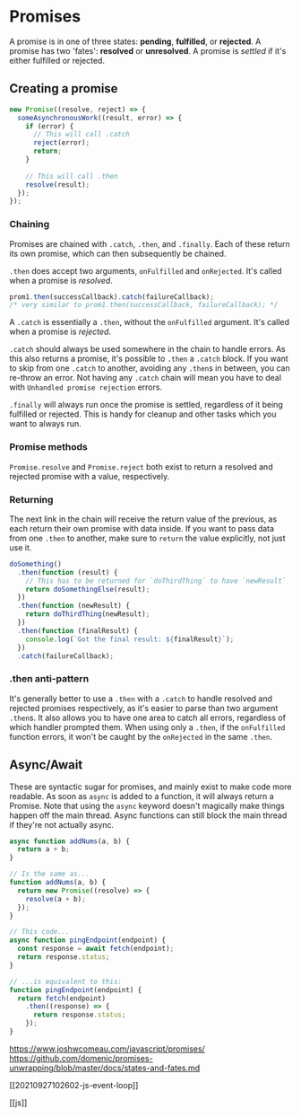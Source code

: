 # Promises

A promise is in one of three states: **pending**, **fulfilled**, or **rejected**.
A promise has two 'fates': **resolved** or **unresolved**.
A promise is _settled_ if it's either fulfilled or rejected.

## Creating a promise
```js
new Promise((resolve, reject) => {
  someAsynchronousWork((result, error) => {
    if (error) {
	  // This will call .catch
      reject(error);
      return;
    }
    
    // This will call .then
    resolve(result);
  });
});
```

### Chaining

Promises are chained with `.catch`, `.then`, and `.finally`.
Each of these return its own promise, which can then subsequently be chained.

`.then` does accept two arguments, `onFulfilled` and `onRejected`. It's called when a promise is _resolved_.

```javascript
prom1.then(successCallback).catch(failureCallback);
/* very similar to prom1.then(successCallback, failureCallback); */
```

A `.catch` is essentially a `.then`, without the `onFulfilled` argument. It's called when a promise is _rejected_.

`.catch` should always be used somewhere in the chain to handle errors. As this also returns a promise, it's possible to `.then` a `.catch` block. If you want to skip from one `.catch` to another, avoiding any `.then`s in between, you can re-throw an error.
    Not having any `.catch` chain will mean you have to deal with `Unhandled promise rejection` errors.

`.finally` will always run once the promise is settled, regardless of it being fulfilled or rejected. This is handy for cleanup and other tasks which you want to always run.

### Promise methods

`Promise.resolve` and `Promise.reject` both exist to return a resolved and rejected promise with a value, respectively.

### Returning

The next link in the chain will receive the return value of the previous, as each return their own promise with data inside. If you want to pass data from one `.then` to another, make sure to `return` the value explicitly, not just use it.

```js
doSomething()
  .then(function (result) {
	// This has to be returned for `doThirdThing` to have `newResult`
    return doSomethingElse(result);
  })
  .then(function (newResult) {
    return doThirdThing(newResult);
  })
  .then(function (finalResult) {
    console.log(`Got the final result: ${finalResult}`);
  })
  .catch(failureCallback);
```
### .then anti-pattern

It's generally better to use a `.then` with a `.catch` to handle resolved and rejected promises respectively, as it's easier to parse than two argument `.then`s. It also allows you to have one area to catch all errors, regardless of which handler prompted them.
When using only a `.then`, if the `onFulfilled` function errors, it won't be caught by the `onRejected` in the same `.then`.

## Async/Await

These are syntactic sugar for promises, and mainly exist to make code more readable. As soon as `async` is added to a function, it will always return a Promise.
Note that using the `async` keyword doesn't magically make things happen off the main thread. Async functions can still block the main thread if they're not actually async.

```js
async function addNums(a, b) {
  return a + b;
}

// Is the same as...
function addNums(a, b) {
  return new Promise((resolve) => {
    resolve(a + b);
  });
}
```

```js
// This code...
async function pingEndpoint(endpoint) {
  const response = await fetch(endpoint);
  return response.status;
}

// ...is equivalent to this:
function pingEndpoint(endpoint) {
  return fetch(endpoint)
    .then((response) => {
      return response.status;
    });
}
```

https://www.joshwcomeau.com/javascript/promises/
https://github.com/domenic/promises-unwrapping/blob/master/docs/states-and-fates.md

[[20210927102602-js-event-loop]]

[[js]]
